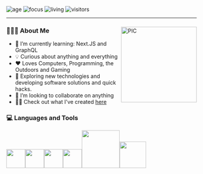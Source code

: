 ![age](https://img.shields.io/badge/age-25-blue)
![focus](https://img.shields.io/badge/focus-FullStack-brightgreen)
![living](https://img.shields.io/badge/living-LosAngeles-dodgerblue)
![visitors](https://visitor-badge.glitch.me/badge?page_id=michaeltsiu)

<hr>
<div>

  <span>
    <img align="right" alt="PIC" width = "200px" height="200px" src="./cat.gif" />
    <h3> 👨🏻‍💻 About Me </h3>
  </span>

  - 🌱 I’m currently learning: Next.JS and GraphQL
  - 💡 Curious about anything and everything
  - ♥ Loves Computers, Programming, the Outdoors and Gaming
  - 🤔 Exploring new technologies and developing software solutions and quick hacks.
  - 👯 I’m looking to collaborate on anything
  - 👨‍💻 Check out what I've created [here](https://www.michaeltsiu.com/)
</div>

<div>
  <h3> 💻 Languages and Tools </h3>
  <p>
   <img src="https://media3.giphy.com/media/ln7z2eWriiQAllfVcn/200w.webp" width="50"><img src="https://i.giphy.com/media/eNAsjO55tPbgaor7ma/200w.webp" width="50"><img src="https://i.giphy.com/media/IdyAQJVN2kVPNUrojM/200.webp" width="50"><img src="https://media3.giphy.com/media/kdFc8fubgS31b8DsVu/giphy.webp" width="50"><img src="https://media.giphy.com/media/kH1DBkPNyZPOk0BxrM/giphy.gif" width="100"><img src="https://media.giphy.com/media/SsCYf6DRFJrOpP0IoM/giphy.gif" width="70">
  <p>
</div>

